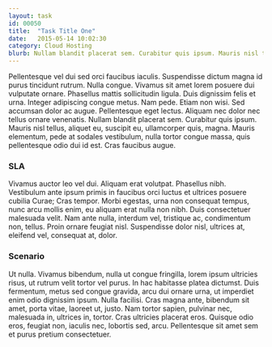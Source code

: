 ```yaml
---
layout: task
id: 00050
title:  "Task Title One"
date:   2015-05-14 10:02:30
category: Cloud Hosting
blurb: Nullam blandit placerat sem. Curabitur quis ipsum. Mauris nisl tellus, aliquet eu, suscipit eu, ullamcorper quis, magna. Mauris elementum, pede at sodales vestibulum, nulla tortor congue massa, quis pellentesque odio dui id est. Cras faucibus augue.
---
```

Pellentesque vel dui sed orci faucibus iaculis. Suspendisse dictum magna id purus tincidunt rutrum. Nulla congue. Vivamus sit amet lorem posuere dui vulputate ornare. Phasellus mattis sollicitudin ligula. Duis dignissim felis et urna. Integer adipiscing congue metus. Nam pede. Etiam non wisi. Sed accumsan dolor ac augue. Pellentesque eget lectus. Aliquam nec dolor nec tellus ornare venenatis. Nullam blandit placerat sem. Curabitur quis ipsum. Mauris nisl tellus, aliquet eu, suscipit eu, ullamcorper quis, magna. Mauris elementum, pede at sodales vestibulum, nulla tortor congue massa, quis pellentesque odio dui id est. Cras faucibus augue.

### SLA
Vivamus auctor leo vel dui. Aliquam erat volutpat. Phasellus nibh. Vestibulum ante ipsum primis in faucibus orci luctus et ultrices posuere cubilia Curae; Cras tempor. Morbi egestas, urna non consequat tempus, nunc arcu mollis enim, eu aliquam erat nulla non nibh. Duis consectetuer malesuada velit. Nam ante nulla, interdum vel, tristique ac, condimentum non, tellus. Proin ornare feugiat nisl. Suspendisse dolor nisl, ultrices at, eleifend vel, consequat at, dolor.

### Scenario
Ut nulla. Vivamus bibendum, nulla ut congue fringilla, lorem ipsum ultricies risus, ut rutrum velit tortor vel purus. In hac habitasse platea dictumst. Duis fermentum, metus sed congue gravida, arcu dui ornare urna, ut imperdiet enim odio dignissim ipsum. Nulla facilisi. Cras magna ante, bibendum sit amet, porta vitae, laoreet ut, justo. Nam tortor sapien, pulvinar nec, malesuada in, ultrices in, tortor. Cras ultricies placerat eros. Quisque odio eros, feugiat non, iaculis nec, lobortis sed, arcu. Pellentesque sit amet sem et purus pretium consectetuer.
